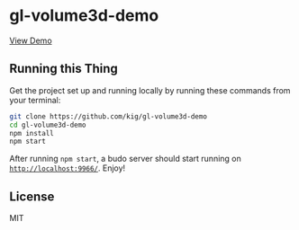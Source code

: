# gl-volume3d-demo

[View Demo](https://kig.github.com/gl-volume3d-demo)

## Running this Thing

Get the project set up and running locally by running these commands from your
terminal:

``` bash
git clone https://github.com/kig/gl-volume3d-demo
cd gl-volume3d-demo
npm install
npm start
```

After running `npm start`, a budo server
should start running on [`http://localhost:9966/`](http://localhost:9966/).
Enjoy!

## License

MIT